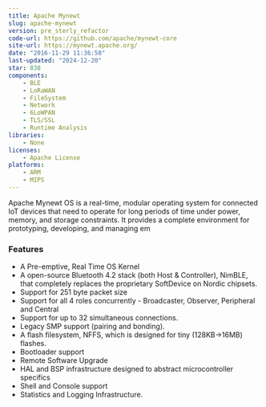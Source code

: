 ```yaml
---
title: Apache Mynewt
slug: apache-mynewt
version: pre_sterly_refactor
code-url: https://github.com/apache/mynewt-core
site-url: https://mynewt.apache.org/
date: "2016-11-29 11:36:58"
last-updated: "2024-12-20"
star: 838
components:
    - BLE
    - LoRaWAN
    - FileSystem
    - Network
    - 6LoWPAN
    - TLS/SSL
    - Runtime Analysis
libraries:
    - None
licenses:
    - Apache License
platforms:
    - ARM
    - MIPS
---
```

Apache Mynewt OS is a real-time, modular operating system for connected IoT devices that need to operate for long periods of time under power, memory, and storage constraints. It provides a complete environment for prototyping, developing, and managing em

<!--more-->

### Features

- A Pre-emptive, Real Time OS Kernel
- A open-source Bluetooth 4.2 stack (both Host & Controller), NimBLE, that completely replaces the proprietary SoftDevice on Nordic chipsets.
- Support for 251 byte packet size
- Support for all 4 roles concurrently - Broadcaster, Observer, Peripheral and Central
- Support for up to 32 simultaneous connections.
- Legacy SMP support (pairing and bonding).
- A flash filesystem, NFFS, which is designed for tiny (128KB->16MB) flashes.
- Bootloader support
- Remote Software Upgrade
- HAL and BSP infrastructure designed to abstract microcontroller specifics
- Shell and Console support
- Statistics and Logging Infrastructure.

<!--github-projects-->